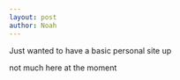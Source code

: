 ```yaml
---
layout: post
author: Noah
---
```


Just wanted to have a basic personal site up

not much here at the moment